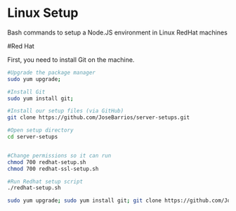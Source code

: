 # Linux Setup
Bash commands to setup a Node.JS environment in Linux RedHat machines

#Red Hat

First, you need to install Git on the machine.
```bash
#Upgrade the package manager
sudo yum upgrade;

#Install Git
sudo yum install git;

#Install our setup files (via GitHub)
git clone https://github.com/JoseBarrios/server-setups.git

#Open setup directory
cd server-setups


#Change permissions so it can run
chmod 700 redhat-setup.sh
chmod 700 redhat-ssl-setup.sh

#Run Redhat setup script
./redhat-setup.sh
```

```bash
sudo yum upgrade; sudo yum install git; git clone https://github.com/JoseBarrios/server-setups.git; cd server-setups; chmod 700 redhat-setup.sh; chmod 700 redhat-ssl-setup.sh;./redhat-setup.sh
```
